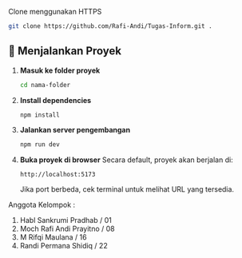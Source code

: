Clone menggunakan HTTPS
```bash
git clone https://github.com/Rafi-Andi/Tugas-Inform.git .
```

## 🚀 Menjalankan Proyek

1. **Masuk ke folder proyek**
   ```bash
   cd nama-folder
   ```

2. **Install dependencies**
   ```bash
   npm install
   ```

3. **Jalankan server pengembangan**
   ```bash
   npm run dev 
   ```

4. **Buka proyek di browser**
   Secara default, proyek akan berjalan di:
   ```
   http://localhost:5173
   ```
   Jika port berbeda, cek terminal untuk melihat URL yang tersedia.

Anggota Kelompok : 

1. Habl Sankrumi Pradhab / 01
2. Moch Rafi Andi Prayitno / 08 
3. M Rifqi Maulana / 16
4. Randi Permana Shidiq / 22